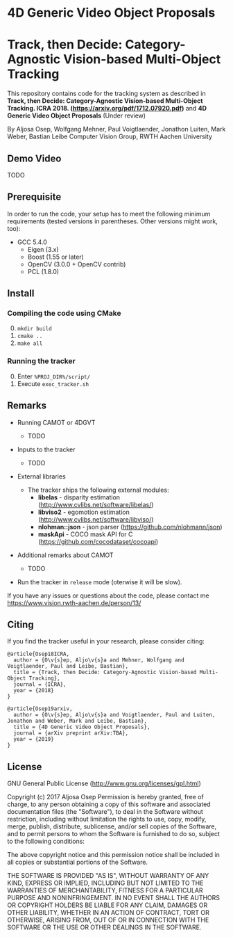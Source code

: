 # 4D Generic Video Object Proposals
# Track, then Decide: Category-Agnostic Vision-based Multi-Object Tracking

This repository contains code for the tracking system as described in
**Track, then Decide: Category-Agnostic Vision-based Multi-Object Tracking. ICRA 2018. (https://arxiv.org/pdf/1712.07920.pdf)**
and **4D Generic Video Object Proposals** (Under review)

By Aljosa Osep, Wolfgang Mehner, Paul Voigtlaender, Jonathon Luiten, Mark Weber, Bastian Leibe Computer Vision Group, RWTH Aachen University

## Demo  Video
TODO

## Prerequisite

In order to run the code, your setup has to meet the following minimum requirements (tested versions in parentheses. Other versions might work, too):
* GCC 5.4.0
  * Eigen (3.x)
  * Boost (1.55 or later)
  * OpenCV (3.0.0 + OpenCV contrib)
  * PCL (1.8.0)

## Install

### Compiling the code using CMake
0.  `mkdir build`
0.  `cmake ..`
0.  `make all`

### Running the tracker
0.  Enter `%PROJ_DIR%/script/`
0.  Execute `exec_tracker.sh`

## Remarks

* Running CAMOT or 4DGVT
    * TODO

* Inputs to the tracker
    * TODO

* External libraries
    * The tracker ships the following external modules:
        * **libelas** - disparity estimation (http://www.cvlibs.net/software/libelas/)
        * **libviso2** - egomotion estimation (http://www.cvlibs.net/software/libviso/)
        * **nlohman::json** - json parser (https://github.com/nlohmann/json)
        * **maskApi** - COCO mask API for C (https://github.com/cocodataset/cocoapi)

* Additional remarks about CAMOT
    * TODO


* Run the tracker in `release` mode (oterwise it will be slow).

If you have any issues or questions about the code, please contact me https://www.vision.rwth-aachen.de/person/13/

## Citing

If you find the tracker useful in your research, please consider citing:

    @article{Osep18ICRA,
      author = {O\v{s}ep, Aljo\v{s}a and Mehner, Wolfgang and Voigtlaender, Paul and Leibe, Bastian},
      title = {Track, then Decide: Category-Agnostic Vision-based Multi-Object Tracking},
      journal = {ICRA},
      year = {2018}
    }

    @article{Osep19arxiv,
      author = {O\v{s}ep, Aljo\v{s}a and Voigtlaender, Paul and Luiten, Jonathon and Weber, Mark and Leibe, Bastian},
      title = {4D Generic Video Object Proposals},
      journal = {arXiv preprint arXiv:TBA},
      year = {2019}
    }

## License

GNU General Public License (http://www.gnu.org/licenses/gpl.html)

Copyright (c) 2017 Aljosa Osep
Permission is hereby granted, free of charge, to any person obtaining a copy of this software and associated documentation files (the "Software"), to deal in the Software without restriction, including without limitation the rights to use, copy, modify, merge, publish, distribute, sublicense, and/or sell copies of the Software, and to permit persons to whom the Software is furnished to do so, subject to the following conditions:

The above copyright notice and this permission notice shall be included in all copies or substantial portions of the Software.

THE SOFTWARE IS PROVIDED "AS IS", WITHOUT WARRANTY OF ANY KIND, EXPRESS OR IMPLIED, INCLUDING BUT NOT LIMITED TO THE WARRANTIES OF MERCHANTABILITY, FITNESS FOR A PARTICULAR PURPOSE AND NONINFRINGEMENT. IN NO EVENT SHALL THE AUTHORS OR COPYRIGHT HOLDERS BE LIABLE FOR ANY CLAIM, DAMAGES OR OTHER LIABILITY, WHETHER IN AN ACTION OF CONTRACT, TORT OR OTHERWISE, ARISING FROM, OUT OF OR IN CONNECTION WITH THE SOFTWARE OR THE USE OR OTHER DEALINGS IN THE SOFTWARE.